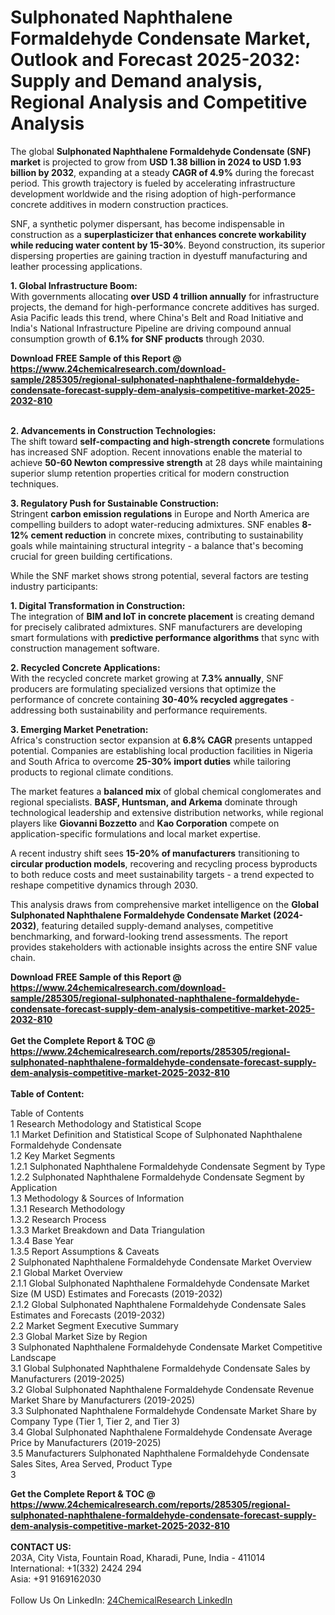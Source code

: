 <h1>Sulphonated Naphthalene Formaldehyde Condensate Market, Outlook and Forecast 2025-2032: Supply and Demand analysis, Regional Analysis and Competitive Analysis</h1><p>The global <strong>Sulphonated Naphthalene Formaldehyde Condensate (SNF) market</strong> is projected to grow from <strong>USD 1.38 billion in 2024 to USD 1.93 billion by 2032</strong>, expanding at a steady <strong>CAGR of 4.9%</strong> during the forecast period. This growth trajectory is fueled by accelerating infrastructure development worldwide and the rising adoption of high-performance concrete additives in modern construction practices.</p><p>SNF, a synthetic polymer dispersant, has become indispensable in construction as a <strong>superplasticizer that enhances concrete workability while reducing water content by 15-30%</strong>. Beyond construction, its superior dispersing properties are gaining traction in dyestuff manufacturing and leather processing applications.</p><p><strong>1. Global Infrastructure Boom:</strong><br>
With governments allocating <strong>over USD 4 trillion annually</strong> for infrastructure projects, the demand for high-performance concrete additives has surged. Asia Pacific leads this trend, where China's Belt and Road Initiative and India's National Infrastructure Pipeline are driving compound annual consumption growth of <strong>6.1% for SNF products</strong> through 2030.</p><div><b>Download FREE Sample of this Report @ 
            <a href="https://www.24chemicalresearch.com/download-sample/285305/regional-sulphonated-naphthalene-formaldehyde-condensate-forecast-supply-dem-analysis-competitive-market-2025-2032-810">
            https://www.24chemicalresearch.com/download-sample/285305/regional-sulphonated-naphthalene-formaldehyde-condensate-forecast-supply-dem-analysis-competitive-market-2025-2032-810</a></b></div><br><p><strong>2. Advancements in Construction Technologies:</strong><br>
The shift toward <strong>self-compacting and high-strength concrete</strong> formulations has increased SNF adoption. Recent innovations enable the material to achieve <strong>50-60 Newton compressive strength</strong> at 28 days while maintaining superior slump retention properties critical for modern construction techniques.</p><p><strong>3. Regulatory Push for Sustainable Construction:</strong><br>
Stringent <strong>carbon emission regulations</strong> in Europe and North America are compelling builders to adopt water-reducing admixtures. SNF enables <strong>8-12% cement reduction</strong> in concrete mixes, contributing to sustainability goals while maintaining structural integrity - a balance that's becoming crucial for green building certifications.</p><p>While the SNF market shows strong potential, several factors are testing industry participants:</p><p><strong>1. Digital Transformation in Construction:</strong><br>
The integration of <strong>BIM and IoT in concrete placement</strong> is creating demand for precisely calibrated admixtures. SNF manufacturers are developing smart formulations with <strong>predictive performance algorithms</strong> that sync with construction management software.</p><p><strong>2. Recycled Concrete Applications:</strong><br>
With the recycled concrete market growing at <strong>7.3% annually</strong>, SNF producers are formulating specialized versions that optimize the performance of concrete containing <strong>30-40% recycled aggregates</strong> - addressing both sustainability and performance requirements.</p><p><strong>3. Emerging Market Penetration:</strong><br>
Africa's construction sector expansion at <strong>6.8% CAGR</strong> presents untapped potential. Companies are establishing local production facilities in Nigeria and South Africa to overcome <strong>25-30% import duties</strong> while tailoring products to regional climate conditions.</p><p>The market features a <strong>balanced mix</strong> of global chemical conglomerates and regional specialists. <strong>BASF, Huntsman, and Arkema</strong> dominate through technological leadership and extensive distribution networks, while regional players like <strong>Giovanni Bozzetto</strong> and <strong>Kao Corporation</strong> compete on application-specific formulations and local market expertise.</p><p>A recent industry shift sees <strong>15-20% of manufacturers</strong> transitioning to <strong>circular production models</strong>, recovering and recycling process byproducts to both reduce costs and meet sustainability targets - a trend expected to reshape competitive dynamics through 2030.</p><p>This analysis draws from comprehensive market intelligence on the <strong>Global Sulphonated Naphthalene Formaldehyde Condensate Market (2024-2032)</strong>, featuring detailed supply-demand analyses, competitive benchmarking, and forward-looking trend assessments. The report provides stakeholders with actionable insights across the entire SNF value chain.</p><div><b>Download FREE Sample of this Report @ 
            <a href="https://www.24chemicalresearch.com/download-sample/285305/regional-sulphonated-naphthalene-formaldehyde-condensate-forecast-supply-dem-analysis-competitive-market-2025-2032-810">
            https://www.24chemicalresearch.com/download-sample/285305/regional-sulphonated-naphthalene-formaldehyde-condensate-forecast-supply-dem-analysis-competitive-market-2025-2032-810</a></b></div><br><div><b>Get the Complete Report & TOC @ 
            <a href="https://www.24chemicalresearch.com/reports/285305/regional-sulphonated-naphthalene-formaldehyde-condensate-forecast-supply-dem-analysis-competitive-market-2025-2032-810">
            https://www.24chemicalresearch.com/reports/285305/regional-sulphonated-naphthalene-formaldehyde-condensate-forecast-supply-dem-analysis-competitive-market-2025-2032-810</a></b></div><br>
            <b>Table of Content:</b><p>Table of Contents<br />
1 Research Methodology and Statistical Scope<br />
1.1 Market Definition and Statistical Scope of Sulphonated Naphthalene Formaldehyde Condensate<br />
1.2 Key Market Segments<br />
1.2.1 Sulphonated Naphthalene Formaldehyde Condensate Segment by Type<br />
1.2.2 Sulphonated Naphthalene Formaldehyde Condensate Segment by Application<br />
1.3 Methodology & Sources of Information<br />
1.3.1 Research Methodology<br />
1.3.2 Research Process<br />
1.3.3 Market Breakdown and Data Triangulation<br />
1.3.4 Base Year<br />
1.3.5 Report Assumptions & Caveats<br />
2 Sulphonated Naphthalene Formaldehyde Condensate Market Overview<br />
2.1 Global Market Overview<br />
2.1.1 Global Sulphonated Naphthalene Formaldehyde Condensate Market Size (M USD) Estimates and Forecasts (2019-2032)<br />
2.1.2 Global Sulphonated Naphthalene Formaldehyde Condensate Sales Estimates and Forecasts (2019-2032)<br />
2.2 Market Segment Executive Summary<br />
2.3 Global Market Size by Region<br />
3 Sulphonated Naphthalene Formaldehyde Condensate Market Competitive Landscape<br />
3.1 Global Sulphonated Naphthalene Formaldehyde Condensate Sales by Manufacturers (2019-2025)<br />
3.2 Global Sulphonated Naphthalene Formaldehyde Condensate Revenue Market Share by Manufacturers (2019-2025)<br />
3.3 Sulphonated Naphthalene Formaldehyde Condensate Market Share by Company Type (Tier 1, Tier 2, and Tier 3)<br />
3.4 Global Sulphonated Naphthalene Formaldehyde Condensate Average Price by Manufacturers (2019-2025)<br />
3.5 Manufacturers Sulphonated Naphthalene Formaldehyde Condensate Sales Sites, Area Served, Product Type<br />
3</p><div><b>Get the Complete Report & TOC @ 
            <a href="https://www.24chemicalresearch.com/reports/285305/regional-sulphonated-naphthalene-formaldehyde-condensate-forecast-supply-dem-analysis-competitive-market-2025-2032-810">
            https://www.24chemicalresearch.com/reports/285305/regional-sulphonated-naphthalene-formaldehyde-condensate-forecast-supply-dem-analysis-competitive-market-2025-2032-810</a></b></div><br><b>CONTACT US:</b><br>
            203A, City Vista, Fountain Road, Kharadi, Pune, India - 411014<br>
            International: +1(332) 2424 294<br>
            Asia: +91 9169162030 <br><br>
            Follow Us On LinkedIn: <a href="https://www.linkedin.com/company/24chemicalresearch/">24ChemicalResearch LinkedIn</a>